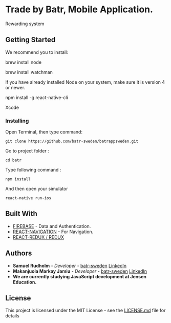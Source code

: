 # Trade by Batr, Mobile Application.

Rewarding system

## Getting Started

We recommend you to install:

brew install node

brew install watchman

If you have already installed Node on your system, make sure it is version 4 or newer.

npm install -g react-native-cli

Xcode

### Installing

Open Terminal, then type command:

```
git clone https://github.com/batr-sweden/batrappsweden.git
```

Go to project folder :

```
cd batr
```

Type following command :

```
npm install
```

And then open your simulator

```
react-native run-ios
```

## Built With

* [FIREBASE](https://firebase.google.com/) - Data and Authentication.
* [REACT-NAVIGATION](https://reactnavigation.org/docs/intro/) - For Navigation.
* [REACT-REDUX / REDUX](http://redux.js.org/docs/introduction/)

## Authors

* **Samuel Rudholm** - *Developer* - [batr-sweden](https://github.com/batr-sweden) [LinkedIn](linkedin.com/in/samuel-rudholm-1a6480132)
* **Makanjuola Markay Jamiu** - *Developer* - [batr-sweden](https://github.com/batr-sweden) [LinkedIn](http://linkedin.com/in/jamiumakanjuola)
* **We are currently studying JavaScript development at Jensen Education.**

## License

This project is licensed under the MIT License - see the [LICENSE.md](LICENSE.md) file for details

